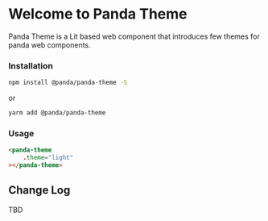 # Welcome to Panda Theme
Panda Theme is a Lit based web component that introduces few themes for panda web components.

### Installation
```bash
npm install @panda/panda-theme -S
```

or 

```bash
yarm add @panda/panda-theme
```

### Usage

```html
<panda-theme
	.theme="light"
></panda-theme>
```

## Change Log

TBD